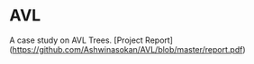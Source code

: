 # AVL 
A case study on AVL Trees.
[Project Report] (https://github.com/Ashwinasokan/AVL/blob/master/report.pdf)
